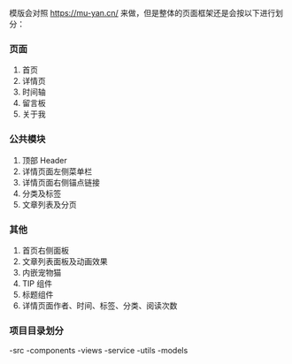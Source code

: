 模版会对照 https://mu-yan.cn/ 来做，但是整体的页面框架还是会按以下进行划分：

### 页面

1. 首页
2. 详情页
3. 时间轴
4. 留言板
5. 关于我

### 公共模块

1. 顶部 Header
2. 详情页面左侧菜单栏
3. 详情页面右侧锚点链接
4. 分类及标签
5. 文章列表及分页

### 其他

1. 首页右侧面板
2. 文章列表面板及动画效果
3. 内嵌宠物猫
4. TIP 组件
5. 标题组件
6. 详情页面作者、时间、标签、分类、阅读次数

### 项目目录划分

-src
-components
-views
-service
-utils
-models
